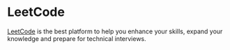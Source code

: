 # LeetCode

[LeetCode](https://leetcode.com/explore/) is the best platform to help you enhance your skills, expand your knowledge and prepare for technical interviews.
